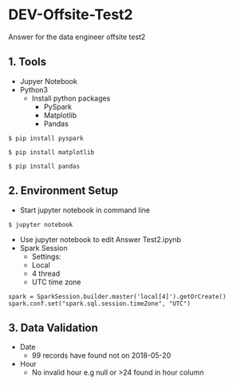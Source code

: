 # DEV-Offsite-Test2
Answer for the data engineer offsite test2

## 1. Tools
* Jupyer Notebook
* Python3
  * Install python packages
    * PySpark
    * Matplotlib
    * Pandas
```
$ pip install pyspark
```
```
$ pip install matplotlib
```
```
$ pip install pandas
```
## 2. Environment Setup
- Start jupyter notebook in command line
```
$ jupyter notebook
```
- Use jupyter notebook to edit Answer Test2.ipynb
- Spark Session
    - Settings:
    - Local
    - 4 thread
    - UTC time zone
```
spark = SparkSession.builder.master('local[4]').getOrCreate()
spark.conf.set("spark.sql.session.timeZone", "UTC")
```
## 3. Data Validation
 - Date
     - 99 records have found not on 2018-05-20
- Hour
    - No invalid hour e.g null or >24 found in hour column
